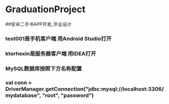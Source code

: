 # GraduationProject
##安卓二手书APP开发_毕业设计
### test001是手机客户端 用Android Studio打开
### ktorhexin是服务器客户端 用IDEA打开
### MySQL数据库按照下方名称配置
### val conn = DriverManager.getConnection("jdbc:mysql://localhost:3306/mydatabase", "root", "password")
